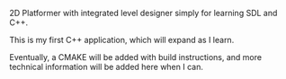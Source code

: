 2D Platformer with integrated level designer simply for learning SDL and C++.

This is my first C++ application, which will expand as I learn.

Eventually, a CMAKE will be added with build instructions, and more technical information will be added here when I can.
